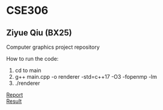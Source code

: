 # CSE306
## Ziyue Qiu (BX25)
Computer graphics project repository

How to run the code:
1. cd to main
2. g++ main.cpp -o renderer -std=c++17 -O3 -fopenmp -lm
3. ./renderer

[Report](./CG-main/cg1_report.pdf) <br>
[Result](./CG-main/image.png)
